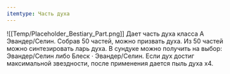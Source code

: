 ```yaml
---
itemtype: Часть духа
---
```

![[Temp/Placeholder_Bestiary_Part.png]]
Дает часть духа класса А Эвандер/Селин. Собрав 50 частей, можно призвать духа. Из 50 частей можно синтезировать ларь духа. В сундуке можно получить на выбор: Эвандер/Селин либо Блеск · Эвандер/Селин. Если дух достиг максимальной звездности, после применения дается пыль духа х4.
